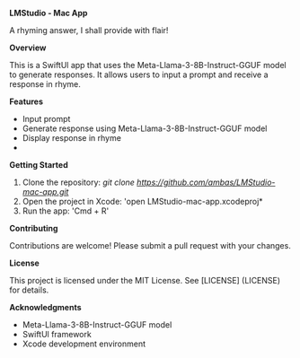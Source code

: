 **LMStudio - Mac App**

A rhyming answer, I shall provide with flair!

**Overview**

This is a SwiftUl app that uses the Meta-Llama-3-8B-Instruct-GGUF model to generate responses. It allows users to input a prompt and receive a response in rhyme.

**Features**

* Input prompt
* Generate response using Meta-Llama-3-8B-Instruct-GGUF model
* Display response in rhyme
* 
**Getting Started**
  
1. Clone the repository: *git clone https://github.com/ambas/LMStudio-mac-app.git*
2. Open the project in Xcode: 'open LMStudio-mac-app.xcodeproj*
3. Run the app: 'Cmd + R'

**Contributing**

Contributions are welcome! Please submit a pull request with your changes.

**License**

This project is licensed under the MIT License. See [LICENSE] (LICENSE) for details.

**Acknowledgments**

* Meta-Llama-3-8B-Instruct-GGUF model
* SwiftUl framework
* Xcode development environment
